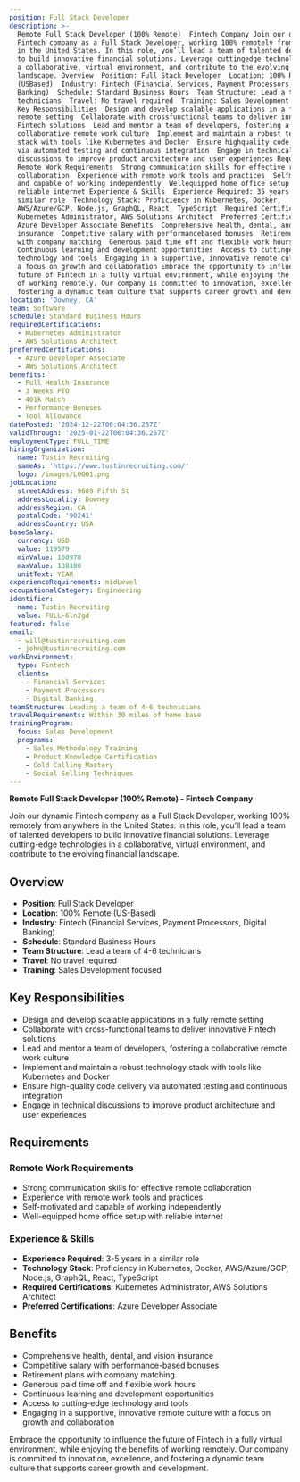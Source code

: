 ```yaml
---
position: Full Stack Developer
description: >-
  Remote Full Stack Developer (100% Remote)  Fintech Company Join our dynamic
  Fintech company as a Full Stack Developer, working 100% remotely from anywhere
  in the United States. In this role, you’ll lead a team of talented developers
  to build innovative financial solutions. Leverage cuttingedge technologies in
  a collaborative, virtual environment, and contribute to the evolving financial
  landscape. Overview  Position: Full Stack Developer  Location: 100% Remote
  (USBased)  Industry: Fintech (Financial Services, Payment Processors, Digital
  Banking)  Schedule: Standard Business Hours  Team Structure: Lead a team of 46
  technicians  Travel: No travel required  Training: Sales Development focused
  Key Responsibilities  Design and develop scalable applications in a fully
  remote setting  Collaborate with crossfunctional teams to deliver innovative
  Fintech solutions  Lead and mentor a team of developers, fostering a
  collaborative remote work culture  Implement and maintain a robust technology
  stack with tools like Kubernetes and Docker  Ensure highquality code delivery
  via automated testing and continuous integration  Engage in technical
  discussions to improve product architecture and user experiences Requirements
  Remote Work Requirements  Strong communication skills for effective remote
  collaboration  Experience with remote work tools and practices  Selfmotivated
  and capable of working independently  Wellequipped home office setup with
  reliable internet Experience & Skills  Experience Required: 35 years in a
  similar role  Technology Stack: Proficiency in Kubernetes, Docker,
  AWS/Azure/GCP, Node.js, GraphQL, React, TypeScript  Required Certifications:
  Kubernetes Administrator, AWS Solutions Architect  Preferred Certifications:
  Azure Developer Associate Benefits  Comprehensive health, dental, and vision
  insurance  Competitive salary with performancebased bonuses  Retirement plans
  with company matching  Generous paid time off and flexible work hours 
  Continuous learning and development opportunities  Access to cuttingedge
  technology and tools  Engaging in a supportive, innovative remote culture with
  a focus on growth and collaboration Embrace the opportunity to influence the
  future of Fintech in a fully virtual environment, while enjoying the benefits
  of working remotely. Our company is committed to innovation, excellence, and
  fostering a dynamic team culture that supports career growth and development.
location: 'Downey, CA'
team: Software
schedule: Standard Business Hours
requiredCertifications:
  - Kubernetes Administrator
  - AWS Solutions Architect
preferredCertifications:
  - Azure Developer Associate
  - AWS Solutions Architect
benefits:
  - Full Health Insurance
  - 3 Weeks PTO
  - 401k Match
  - Performance Bonuses
  - Tool Allowance
datePosted: '2024-12-22T06:04:36.257Z'
validThrough: '2025-01-22T06:04:36.257Z'
employmentType: FULL_TIME
hiringOrganization:
  name: Tustin Recruiting
  sameAs: 'https://www.tustinrecruiting.com/'
  logo: /images/LOGO1.png
jobLocation:
  streetAddress: 9689 Fifth St
  addressLocality: Downey
  addressRegion: CA
  postalCode: '90241'
  addressCountry: USA
baseSalary:
  currency: USD
  value: 119579
  minValue: 100978
  maxValue: 138180
  unitText: YEAR
experienceRequirements: midLevel
occupationalCategory: Engineering
identifier:
  name: Tustin Recruiting
  value: FULL-6ln2gd
featured: false
email:
  - will@tustinrecruiting.com
  - john@tustinrecruiting.com
workEnvironment:
  type: Fintech
  clients:
    - Financial Services
    - Payment Processors
    - Digital Banking
teamStructure: Leading a team of 4-6 technicians
travelRequirements: Within 30 miles of home base
trainingProgram:
  focus: Sales Development
  programs:
    - Sales Methodology Training
    - Product Knowledge Certification
    - Cold Calling Mastery
    - Social Selling Techniques
---
```




**Remote Full Stack Developer (100% Remote) - Fintech Company**

Join our dynamic Fintech company as a Full Stack Developer, working 100% remotely from anywhere in the United States. In this role, you’ll lead a team of talented developers to build innovative financial solutions. Leverage cutting-edge technologies in a collaborative, virtual environment, and contribute to the evolving financial landscape.

## Overview
- **Position**: Full Stack Developer
- **Location**: 100% Remote (US-Based)
- **Industry**: Fintech (Financial Services, Payment Processors, Digital Banking)
- **Schedule**: Standard Business Hours
- **Team Structure**: Lead a team of 4-6 technicians
- **Travel**: No travel required
- **Training**: Sales Development focused

## Key Responsibilities
- Design and develop scalable applications in a fully remote setting
- Collaborate with cross-functional teams to deliver innovative Fintech solutions
- Lead and mentor a team of developers, fostering a collaborative remote work culture
- Implement and maintain a robust technology stack with tools like Kubernetes and Docker
- Ensure high-quality code delivery via automated testing and continuous integration
- Engage in technical discussions to improve product architecture and user experiences

## Requirements
### Remote Work Requirements
- Strong communication skills for effective remote collaboration
- Experience with remote work tools and practices
- Self-motivated and capable of working independently
- Well-equipped home office setup with reliable internet

### Experience & Skills
- **Experience Required**: 3-5 years in a similar role
- **Technology Stack**: Proficiency in Kubernetes, Docker, AWS/Azure/GCP, Node.js, GraphQL, React, TypeScript
- **Required Certifications**: Kubernetes Administrator, AWS Solutions Architect
- **Preferred Certifications**: Azure Developer Associate

## Benefits
- Comprehensive health, dental, and vision insurance
- Competitive salary with performance-based bonuses
- Retirement plans with company matching
- Generous paid time off and flexible work hours
- Continuous learning and development opportunities
- Access to cutting-edge technology and tools
- Engaging in a supportive, innovative remote culture with a focus on growth and collaboration

Embrace the opportunity to influence the future of Fintech in a fully virtual environment, while enjoying the benefits of working remotely. Our company is committed to innovation, excellence, and fostering a dynamic team culture that supports career growth and development.
